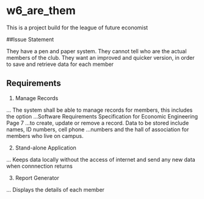 # w6_are_them

This is a project build for the league of future economist

##Issue Statement

They have a pen and paper system. They cannot tell who are the actual members of the club. They want an
improved and quicker version, in order to save and retrieve data for each member

## Requirements

1. Manage Records 

... The system shall be able to manage records for members, this includes the option 
...Software Requirements Specification for Economic Engineering Page 7
...to create, update or remove a record. Data to be stored include names, ID numbers, cell phone
...numbers and the hall of association for members who live on campus.

2. Stand-alone Application 

... Keeps data locally without the access of internet and send any new data when connnection returns 

3. Report Generator

... Displays the details of each member
